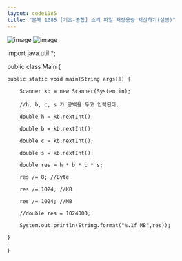 ```yaml
---
layout: code1085
title: "문제 1085 [기초-종합] 소리 파일 저장용량 계산하기(설명)"
---
```

![image](https://user-images.githubusercontent.com/88480302/135280365-1db0d2d7-fd7b-4179-9b0e-bf093dbebcb5.png)
![image](https://user-images.githubusercontent.com/88480302/135280409-fb7dbf98-4d55-4f2e-adf0-c21517e500b2.png)

import java.util.*;

  public class Main {

	public static void main(String args[]) {	
  
		Scanner kb = new Scanner(System.in);
    
		//h, b, c, s 가 공백을 두고 입력된다.
    
		double h = kb.nextInt();
    
		double b = kb.nextInt();
    
		double c = kb.nextInt();
    
		double s = kb.nextInt();
    
		double res = h * b * c * s;
    
		res /= 8; //Byte
    
		res /= 1024; //KB
    
		res /= 1024; //MB
    
		//double res = 1024000;
		
		System.out.println(String.format("%.1f MB",res));
			
	}
  
}
